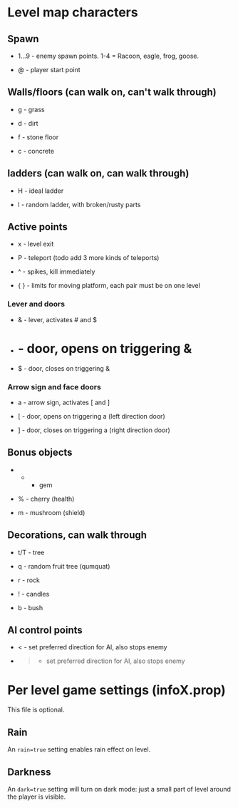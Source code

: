 # Level map characters

## Spawn

* 1...9 - enemy spawn points. 1-4 = Racoon, eagle, frog, goose.

* @ - player start point


## Walls/floors (can walk on, can't walk through)

* g - grass

* d - dirt

* f - stone floor

* c - concrete


## ladders (can walk on, can walk through)

* H - ideal ladder

* l - random ladder, with broken/rusty parts


## Active points

* x - level exit

* P - teleport (todo add 3 more kinds of teleports)

* ^ - spikes, kill immediately

* { } - limits for moving platform, each pair must be on one level


### Lever and doors

* & - lever, activates # and $

* # - door, opens on triggering &

* $ - door, closes on triggering &


### Arrow sign and face doors

* a - arrow sign, activates [ and ]

* [ - door, opens on triggering a (left direction door)

* ] - door, closes on triggering a (right direction door)


## Bonus objects

* * - gem

* % - cherry (health)

* m - mushroom (shield)


## Decorations, can walk through

* t/T - tree

* q - random fruit tree (qumquat)

* r - rock

* ! - candles

* b - bush


## AI control points

* < - set preferred direction for AI, also stops enemy
* > - set preferred direction for AI, also stops enemy


# Per level game settings (infoX.prop)

This file is optional.

## Rain

An ```rain=true``` setting enables rain effect on level.

## Darkness

An ```dark=true``` setting will turn on dark mode: just a small
part of level around the player is visible.

